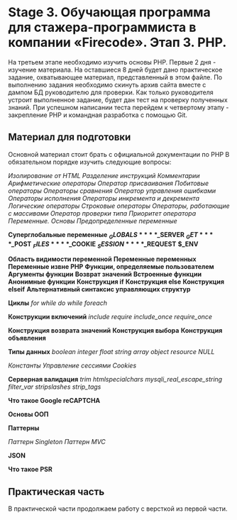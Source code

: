 # Stage 3. Обучающая программа для стажера-программиста в компании «Firecode». Этап 3. PHP.

На третьем этапе необходимо изучить основы PHP. Первые 2 дня - изучение материала. На оставшиеся 8 дней будет дано практическое задание, охватывающее материал, представленный в этом файле. По выполнению задания необходимо скинуть архив сайта вместе с дампом БД руководителю для проверки.
Как только руководителя устроит выполненное задание, будет дан тест на проверку полученных знаний. При успешном написании теста перейдем к четвертому этапу - закрепление PHP и командная разработка с помощью Git.

## Материал для подготовки ##

Основной материал стоит брать с официальной документации по PHP  В обязательном порядке изучить следующие вопросы:

*Изолирование от HTML*
*Разделение инструкций*
*Комментарии*
*Арифметические операторы*
*Оператор присваивания*
*Побитовые операторы*
*Операторы сравнения*
*Оператор управления ошибками*
*Операторы исполнения*
*Операторы инкремента и декремента*
*Логические операторы*
*Строковые операторы*
*Операторы, работающие с массивами*
*Оператор проверки типа*
*Приоритет оператора*
*Переменные. Основы*
*Предопределенные переменные*

**Суперглобальные переменные**
**$_GLOBALS**
**$_SERVER**
**$_GET**
**$_POST**
**$_FILES**
**$_COOKIE**
**$_SESSION**
**$_REQUEST**
**$_ENV**

**Область видимости переменной**
**Переменные переменных**
**Переменные извне PHP**
**Функции, определяемые пользователем**
**Аргументы функции**
**Возврат значений**
**Встроенные функции**
**Анонимные функции**
**Конструкция if**
**Конструкция else**
**Конструкция elseif**
**Альтернативный синтаксис управляющих структур**

**Циклы**
*for*
*while*
*do while*
*foreach*

**Конструкции включений**
*include*
*require*
*include_once*
*require_once*

**Конструкция возврата значений**
**Конструкция выбора**
**Конструкция объявления**

**Типы данных**
*boolean*
*integer*
*float*
*string*
*array*
*object*
*resource*
*NULL*

*Константы*
*Управление сессиями*
*Cookies*

**Серверная валидация**
*trim*
*htmlspecialchars*
*mysqli_real_escape_string*
*filter_var*
*stripslashes*
*strip_tags*

**Что такое Google reCAPTCHA**

**Основы ООП**

**Паттерны**

*Паттерн Singleton*
*Паттерн MVC*

**JSON**

**Что такое PSR**


## Практическая часть ##

В практической части продолжаем работу с версткой из первой части.

